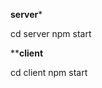 ************server*************

cd server
npm start

************client**********

cd client
npm start
